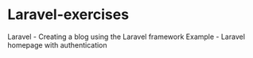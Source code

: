 # Laravel-exercises
Laravel - Creating a blog using the Laravel framework
Example - Laravel homepage with authentication
